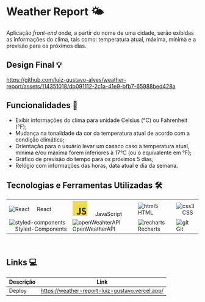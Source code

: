# Weather Report 🌤️
Aplicação _front-end_ onde, a partir do nome de uma cidade, serão exibidas as informações do clima, tais como: temperatura atual, máxima, mínima e a previsão para os próximos dias.

## Design Final 💡
https://github.com/luiz-gustavo-alves/weather-report/assets/114351018/db091112-2c1a-41e9-bfb7-65988bed428a

## Funcionalidades 🔎
- Exibir informações do clima para unidade Celsius (°C) ou Fahrenheit (°F);
- Mudança na tonalidade da cor da temperatura atual de acordo com a condição climática;
- Orientação para o usuário levar um casaco caso a temperatura atual, mínima e/ou máxima forem inferiores à 17°C (ou o equivalente em °F);
- Gráfico de previsão do tempo para os próximos 5 dias;
- Relógio com informações das horas, data atual e dia da semana.

## Tecnologias e Ferramentas Utilizadas 🛠
<table align="center">
  <tbody>
    <tr>
      <td>
        <img src="https://cdn.jsdelivr.net/gh/devicons/devicon/icons/react/react-original.svg" alt="React" height="40" title="React"/>
        <img width="12" /> React
      </td>
      <td>
        <img src="https://raw.githubusercontent.com/devicons/devicon/master/icons/javascript/javascript-original.svg" alt="JavaScript" height="40" title="JavaScript"/>
        <img width="12" /> JavaScript
      </td>
      <td>
        <img src="https://cdn.jsdelivr.net/gh/devicons/devicon/icons/html5/html5-original.svg" alt="html5" height="40" title="HTML"/> 
        <img width="12" /> HTML
      </td>
      <td>
        <img src="https://cdn.jsdelivr.net/gh/devicons/devicon/icons/css3/css3-original.svg" alt="css3" height="40" title="CSS"/>
        <img width="12" /> CSS
      </td>
    </tr>
    <tr>
      <td>
        <img src="https://miro.medium.com/v2/resize:fit:640/format:webp/1*Iohnw2aOQ5EBghVoqKA7VA.png" alt="styled-components" height="40" title="Styled-Components"/> 
        <img width="12" /> Styled-Components
      </td>
      <td>
        <img src="https://openweathermap.org/themes/openweathermap/assets/img/mobile_app/android-app-top-banner.png" alt="openWeahterAPI" height="40" title="OpenWeatherAPI"/> 
        <img width="12" /> OpenWeatherAPI
      </td>
      <td>
        <img src="https://images.emojiterra.com/google/noto-emoji/unicode-15/color/512px/1f4c8.png" alt="recharts" height="40" title="Recharts"/> 
        <img width="12" /> Recharts
      </td>
      <td>
        <img src="https://www.vectorlogo.zone/logos/git-scm/git-scm-icon.svg" alt="git" height="40" title="Git"/>
        <img width="12"/> Git
      </td>
    </tr>
  </tbody>
</table>
<br>

## Links 💻

| Descrição | Link |
| --- | --- |
| Deploy | https://weather-report-luiz-gustavo.vercel.app/

